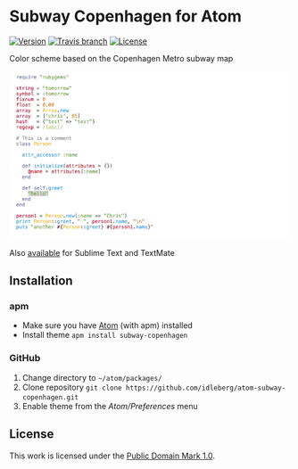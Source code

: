 # Subway Copenhagen for Atom

[![Version](https://img.shields.io/apm/v/subway-copenhagen.svg?style=flat-square)](https://atom.io/themes/subway-copenhagen)
[![Travis branch](https://img.shields.io/travis/idleberg/atom-subway-copenhagen/master.svg?style=flat-square)](https://travis-ci.org/idleberg/atom-subway-copenhagen)
[![License](https://img.shields.io/apm/l/subway-copenhagen.svg?style=flat-square)](http://creativecommons.org/publicdomain/zero/1.0/legalcode)

Color scheme based on the Copenhagen Metro subway map

![Screenshot](https://raw.githubusercontent.com/idleberg/atom-subway-copenhagen/master/preview.png)

Also [available](https://github.com/idleberg/Subway.tmTheme) for Sublime Text and TextMate

## Installation

### apm

* Make sure you have [Atom](https://atom.io/) (with apm) installed
* Install theme `apm install subway-copenhagen`

### GitHub

1. Change directory to `~/atom/packages/`
2. Clone repository `git clone https://github.com/idleberg/atom-subway-copenhagen.git`
3. Enable theme from the *Atom/Preferences* menu

## License

This work is licensed under the [Public Domain Mark 1.0](https://creativecommons.org/publicdomain/mark/1.0/).
